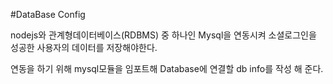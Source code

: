 #DataBase Config

nodejs와 관계형데이터베이스(RDBMS) 중 하나인 Mysql을 연동시켜 소셜로그인을 성공한 사용자의 데이터를 저장해야한다.

연동을 하기 위해 mysql모듈을 임포트해 Database에 연결할 db info를 작성 해 준다.
